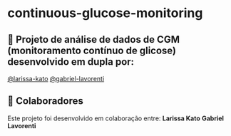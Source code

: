 # continuous-glucose-monitoring

## 📂 Projeto de análise de dados de CGM (monitoramento contínuo de glicose) desenvolvido em dupla por:
[@larissa-kato](https://github.com/larissa-kato)
[@gabriel-lavorenti](https://github.com/gabriel-lavorenti)

## 👥 Colaboradores
Este projeto foi desenvolvido em colaboração entre:
**Larissa Kato**
**Gabriel Lavorenti**
